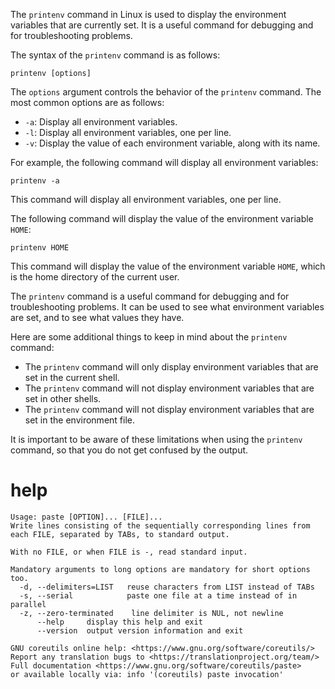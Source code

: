 The `printenv` command in Linux is used to display the environment variables that are currently set. It is a useful command for debugging and for troubleshooting problems.

The syntax of the `printenv` command is as follows:

```
printenv [options]
```

The `options` argument controls the behavior of the `printenv` command. The most common options are as follows:

* `-a`: Display all environment variables.
* `-l`: Display all environment variables, one per line.
* `-v`: Display the value of each environment variable, along with its name.

For example, the following command will display all environment variables:

```
printenv -a
```

This command will display all environment variables, one per line.

The following command will display the value of the environment variable `HOME`:

```
printenv HOME
```

This command will display the value of the environment variable `HOME`, which is the home directory of the current user.

The `printenv` command is a useful command for debugging and for troubleshooting problems. It can be used to see what environment variables are set, and to see what values they have.

Here are some additional things to keep in mind about the `printenv` command:

* The `printenv` command will only display environment variables that are set in the current shell.
* The `printenv` command will not display environment variables that are set in other shells.
* The `printenv` command will not display environment variables that are set in the environment file.

It is important to be aware of these limitations when using the `printenv` command, so that you do not get confused by the output.

# help

```
Usage: paste [OPTION]... [FILE]...
Write lines consisting of the sequentially corresponding lines from
each FILE, separated by TABs, to standard output.

With no FILE, or when FILE is -, read standard input.

Mandatory arguments to long options are mandatory for short options too.
  -d, --delimiters=LIST   reuse characters from LIST instead of TABs
  -s, --serial            paste one file at a time instead of in parallel
  -z, --zero-terminated    line delimiter is NUL, not newline
      --help     display this help and exit
      --version  output version information and exit

GNU coreutils online help: <https://www.gnu.org/software/coreutils/>
Report any translation bugs to <https://translationproject.org/team/>
Full documentation <https://www.gnu.org/software/coreutils/paste>
or available locally via: info '(coreutils) paste invocation'
```

